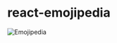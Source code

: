 # react-emojipedia

![Emojipedia](https://lh3.googleusercontent.com/kjjthe1AwzJl5h7223STyHgy04aR7N_g9WynSOxiWw8yfdsSXnq3e3Viq0t2Q5IOMOkbivgWxh4VFCTbl66fl_l_3o5YMusoxhu4SxdqN-IrMtACkVBS2Oi1ht-zEBekuC91PotpV-xQLKaSxfVobU5BJsxeIDda0iurhOW7pRKTa8gTsBHCCeou6g3bkq1FAZ4xYb8hPhOyLw3UGMdlB1GwBELEF37T1mJQ5-j9BJt0e5smRgeXxIlsVHMJ9UNGW5R1CRVjt0Pw-iXrcb4whyWUvv-qL5CnRR1KDQPBXH2ztRHD-5-e4NxGOOiNUe8n6PuGhfNtQ2U6UwrfEkXxm1u4t-0dsf-NlRnR4vJ41qgIIC9eww4lV9xAgBHeetp64l5SmRAVWnW6wwTUvPrZSPP-tisN1ReEXQDd-ivnEJfHsI1Rri6w747khjwg3ZqiFUybzLJbsAWyvez-33CF_S02ao418XMhKEEW-cmwuV-9o0KwN8iczMTB3kU9qZ0NREixi-cq4rYl2ZAaji1rCMQ6BK8okdDq1L0zte62aSAazGifWzV5jNGhzJYG-cBF3b-V7BVHiFx3ozBu0hYgvigLhu35ARgBnEKRMm5Oxxijg9-h76_s0SceYBGcizZER_ah336k40CnF7dFssxwd-__WCgACZXnvh-KEwuM7X4yYhdjw9SkWsljMBPw9g=w1248-h656-no?authuser=0)

